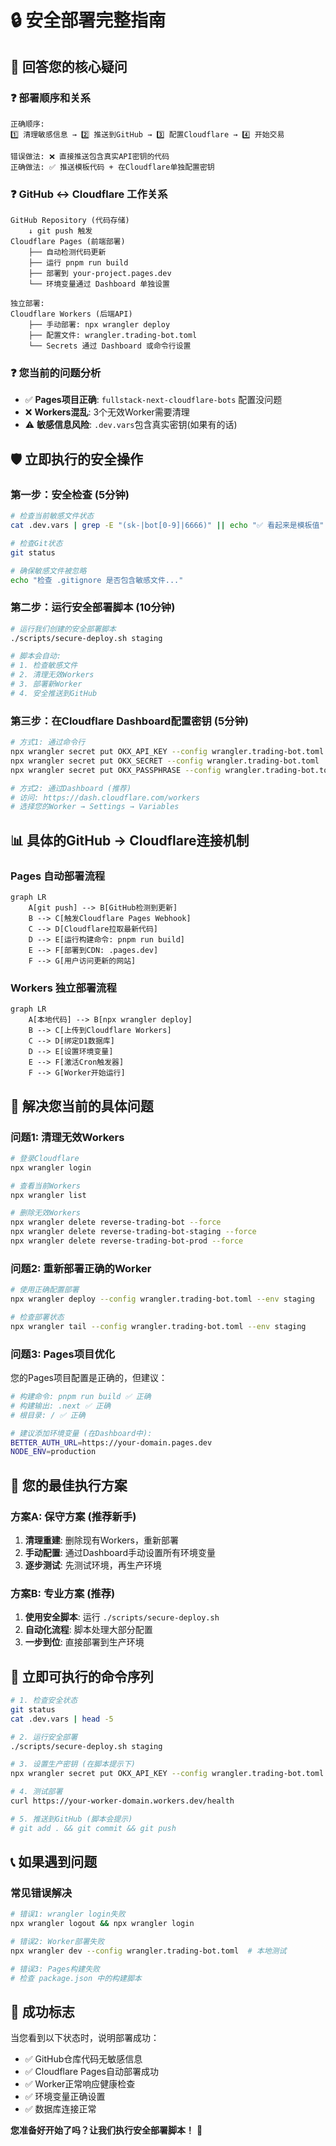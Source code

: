 # 🔒 安全部署完整指南

## 🎯 **回答您的核心疑问**

### ❓ **部署顺序和关系**
```
正确顺序:
1️⃣ 清理敏感信息 → 2️⃣ 推送到GitHub → 3️⃣ 配置Cloudflare → 4️⃣ 开始交易

错误做法: ❌ 直接推送包含真实API密钥的代码
正确做法: ✅ 推送模板代码 + 在Cloudflare单独配置密钥
```

### ❓ **GitHub ↔ Cloudflare 工作关系**
```
GitHub Repository (代码存储)
    ↓ git push 触发
Cloudflare Pages (前端部署)
    ├── 自动检测代码更新
    ├── 运行 pnpm run build
    ├── 部署到 your-project.pages.dev
    └── 环境变量通过 Dashboard 单独设置

独立部署:
Cloudflare Workers (后端API)
    ├── 手动部署: npx wrangler deploy
    ├── 配置文件: wrangler.trading-bot.toml
    └── Secrets 通过 Dashboard 或命令行设置
```

### ❓ **您当前的问题分析**
- ✅ **Pages项目正确**: `fullstack-next-cloudflare-bots` 配置没问题
- ❌ **Workers混乱**: 3个无效Worker需要清理
- ⚠️ **敏感信息风险**: `.dev.vars`包含真实密钥(如果有的话)

## 🛡️ **立即执行的安全操作**

### 第一步：安全检查 (5分钟)
```bash
# 检查当前敏感文件状态
cat .dev.vars | grep -E "(sk-|bot[0-9]|6666)" || echo "✅ 看起来是模板值"

# 检查Git状态
git status

# 确保敏感文件被忽略
echo "检查 .gitignore 是否包含敏感文件..."
```

### 第二步：运行安全部署脚本 (10分钟)
```bash
# 运行我们创建的安全部署脚本
./scripts/secure-deploy.sh staging

# 脚本会自动:
# 1. 检查敏感文件
# 2. 清理无效Workers
# 3. 部署新Worker
# 4. 安全推送到GitHub
```

### 第三步：在Cloudflare Dashboard配置密钥 (5分钟)
```bash
# 方式1: 通过命令行
npx wrangler secret put OKX_API_KEY --config wrangler.trading-bot.toml
npx wrangler secret put OKX_SECRET --config wrangler.trading-bot.toml
npx wrangler secret put OKX_PASSPHRASE --config wrangler.trading-bot.toml

# 方式2: 通过Dashboard (推荐)
# 访问: https://dash.cloudflare.com/workers
# 选择您的Worker → Settings → Variables
```

## 📊 **具体的GitHub → Cloudflare连接机制**

### Pages 自动部署流程
```mermaid
graph LR
    A[git push] --> B[GitHub检测到更新]
    B --> C[触发Cloudflare Pages Webhook]
    C --> D[Cloudflare拉取最新代码]
    D --> E[运行构建命令: pnpm run build]
    E --> F[部署到CDN: .pages.dev]
    F --> G[用户访问更新的网站]
```

### Workers 独立部署流程
```mermaid
graph LR
    A[本地代码] --> B[npx wrangler deploy]
    B --> C[上传到Cloudflare Workers]
    C --> D[绑定D1数据库]
    D --> E[设置环境变量]
    E --> F[激活Cron触发器]
    F --> G[Worker开始运行]
```

## 🔧 **解决您当前的具体问题**

### 问题1: 清理无效Workers
```bash
# 登录Cloudflare
npx wrangler login

# 查看当前Workers
npx wrangler list

# 删除无效Workers
npx wrangler delete reverse-trading-bot --force
npx wrangler delete reverse-trading-bot-staging --force  
npx wrangler delete reverse-trading-bot-prod --force
```

### 问题2: 重新部署正确的Worker
```bash
# 使用正确配置部署
npx wrangler deploy --config wrangler.trading-bot.toml --env staging

# 检查部署状态
npx wrangler tail --config wrangler.trading-bot.toml --env staging
```

### 问题3: Pages项目优化
您的Pages项目配置是正确的，但建议：
```bash
# 构建命令: pnpm run build ✅ 正确
# 构建输出: .next ✅ 正确  
# 根目录: / ✅ 正确

# 建议添加环境变量 (在Dashboard中):
BETTER_AUTH_URL=https://your-domain.pages.dev
NODE_ENV=production
```

## 🎯 **您的最佳执行方案**

### 方案A: 保守方案 (推荐新手)
1. **清理重建**: 删除现有Workers，重新部署
2. **手动配置**: 通过Dashboard手动设置所有环境变量
3. **逐步测试**: 先测试环境，再生产环境

### 方案B: 专业方案 (推荐)
1. **使用安全脚本**: 运行 `./scripts/secure-deploy.sh`
2. **自动化流程**: 脚本处理大部分配置
3. **一步到位**: 直接部署到生产环境

## 🚀 **立即可执行的命令序列**

```bash
# 1. 检查安全状态
git status
cat .dev.vars | head -5

# 2. 运行安全部署
./scripts/secure-deploy.sh staging

# 3. 设置生产密钥 (在脚本提示下)
npx wrangler secret put OKX_API_KEY --config wrangler.trading-bot.toml --env staging

# 4. 测试部署
curl https://your-worker-domain.workers.dev/health

# 5. 推送到GitHub (脚本会提示)
# git add . && git commit && git push
```

## 📞 **如果遇到问题**

### 常见错误解决
```bash
# 错误1: wrangler login失败
npx wrangler logout && npx wrangler login

# 错误2: Worker部署失败  
npx wrangler dev --config wrangler.trading-bot.toml  # 本地测试

# 错误3: Pages构建失败
# 检查 package.json 中的构建脚本
```

## 🎉 **成功标志**

当您看到以下状态时，说明部署成功：
- ✅ GitHub仓库代码无敏感信息
- ✅ Cloudflare Pages自动部署成功  
- ✅ Worker正常响应健康检查
- ✅ 环境变量正确设置
- ✅ 数据库连接正常

**您准备好开始了吗？让我们执行安全部署脚本！** 🚀